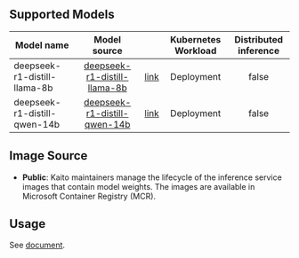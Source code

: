## Supported Models
| Model name          |                        Model source                         |                                      | Kubernetes Workload | Distributed inference |
|---------------------|:-----------------------------------------------------------:|:-------------------------------------------------------------------------------:|:-------------------:|:---------------------:|
| deepseek-r1-distill-llama-8b  | [deepseek-r1-distill-llama-8b](https://huggingface.co/deepseek-ai/DeepSeek-R1-Distill-Llama-8B)  | [link](../../../../examples/inference/kaito_workspace_deepseek_r1_distill_llama_8b.yaml)  |     Deployment      |         false         |
| deepseek-r1-distill-qwen-14b  | [deepseek-r1-distill-qwen-14b](https://huggingface.co/deepseek-ai/DeepSeek-R1-Distill-Qwen-14B)  | [link](../../../../examples/inference/kaito_workspace_deepseek_r1_distill_qwen_14b.yaml)  |     Deployment      |         false         |


## Image Source
- **Public**: Kaito maintainers manage the lifecycle of the inference service images that contain model weights. The images are available in Microsoft Container Registry (MCR).

## Usage

See [document](../../../../docs/inference/README.md).
